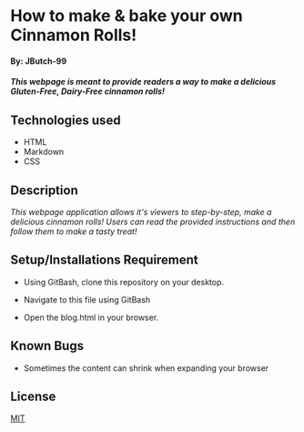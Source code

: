 # How to make & bake your own Cinnamon Rolls!

#### By: JButch-99

#### _This webpage is meant to provide readers a way to make a delicious Gluten-Free, Dairy-Free cinnamon rolls!_

## Technologies used

* HTML
* Markdown
* CSS

## Description

_This webpage application allows it's viewers to step-by-step, make a delicious cinnamon rolls! Users can read the provided instructions and then follow them to make a tasty treat!_

## Setup/Installations Requirement

* Using GitBash, clone this repository on your desktop.

* Navigate to this file using GitBash 

* Open the blog.html in your browser.

## Known Bugs
* Sometimes the content can shrink when expanding your browser

## License 
[MIT](https://opensource.org/license/MIT)